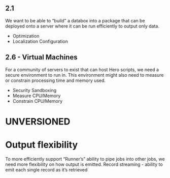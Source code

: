 ## 2.1
We want to be able to “build” a databox into a package that can be deployed onto a server where it can be run efficiently to output only data.
- Optimization
- Localization Configuration 

## 2.6 - Virtual Machines
For a community of servers to exist that can host Hero scripts, we need a secure environment to run in. This environment might also need to measure or constrain processing time and memory used.
- Security Sandboxing
- Measure CPU/Memory
- Constrain CPU/Memory


# UNVERSIONED

# Output flexibility
To more efficiently support “Runner’s” ability to pipe jobs into other jobs, we need more flexibility on how output is emitted.
Record streaming - ability to emit each single record as it’s retrieved
